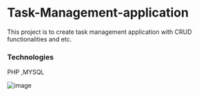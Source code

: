 # Task-Management-application
This project is to create task management application with CRUD functionalities and etc.

### Technologies
PHP ,MYSQL

![image](https://github.com/Kaushalya193/Task-Management-application/assets/115540141/87b00257-60b7-4a36-ac76-c65456bde3a6)

